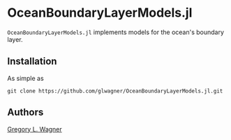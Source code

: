 # OceanBoundaryLayerModels.jl

`OceanBoundaryLayerModels.jl` implements models for the ocean's boundary layer.

## Installation

As simple as 

```
git clone https://github.com/glwagner/OceanBoundaryLayerModels.jl.git
```

## Authors

[Gregory L. Wagner](https://glwagner.github.io)
